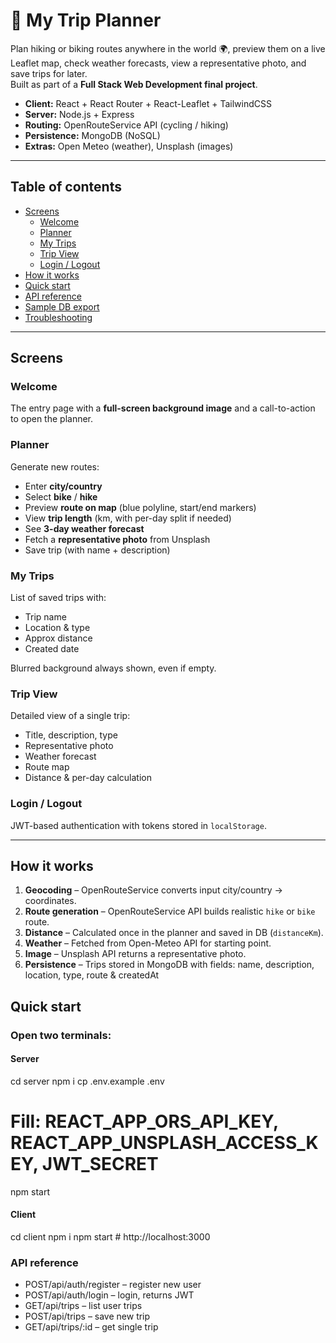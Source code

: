# 🧭 My Trip Planner

Plan hiking or biking routes anywhere in the world 🌍, preview them on a live Leaflet map, check weather forecasts, view a representative photo, and save trips for later.  
Built as part of a **Full Stack Web Development final project**.

- **Client:** React + React Router + React-Leaflet + TailwindCSS  
- **Server:** Node.js + Express  
- **Routing:** OpenRouteService API (cycling / hiking)  
- **Persistence:** MongoDB (NoSQL)  
- **Extras:** Open Meteo (weather), Unsplash (images)

---

## Table of contents

- [Screens](#screens)
  - [Welcome](#welcome)
  - [Planner](#planner)
  - [My Trips](#my-trips)
  - [Trip View](#trip-view)
  - [Login / Logout](#login--logout)
- [How it works](#how-it-works)
- [Quick start](#quick-start)
- [API reference](#api-reference)
- [Sample DB export](#sample-db-export)
- [Troubleshooting](#troubleshooting)

---

## Screens

### Welcome
The entry page with a **full-screen background image** and a call-to-action to open the planner.

### Planner
Generate new routes:
- Enter **city/country**  
- Select **bike** / **hike**  
- Preview **route on map** (blue polyline, start/end markers)  
- View **trip length** (km, with per-day split if needed)  
- See **3-day weather forecast**  
- Fetch a **representative photo** from Unsplash  
- Save trip (with name + description)

### My Trips
List of saved trips with:
- Trip name  
- Location & type  
- Approx distance  
- Created date  

Blurred background always shown, even if empty.

### Trip View
Detailed view of a single trip:
- Title, description, type  
- Representative photo  
- Weather forecast  
- Route map  
- Distance & per-day calculation  

### Login / Logout
JWT-based authentication with tokens stored in `localStorage`.

---

## How it works

1. **Geocoding** – OpenRouteService converts input city/country → coordinates.  
2. **Route generation** – OpenRouteService API builds realistic `hike` or `bike` route.  
3. **Distance** – Calculated once in the planner and saved in DB (`distanceKm`).  
4. **Weather** – Fetched from Open-Meteo API for starting point.  
5. **Image** – Unsplash API returns a representative photo.  
6. **Persistence** – Trips stored in MongoDB with fields: name, description, location, type, route & createdAt

## Quick start 

### Open two terminals:

#### Server

cd server
npm i
cp .env.example .env
# Fill: REACT_APP_ORS_API_KEY, REACT_APP_UNSPLASH_ACCESS_KEY, JWT_SECRET
npm start

#### Client 

cd client
npm i
npm start   # http://localhost:3000

### API reference

- POST/api/auth/register – register new user
- POST/api/auth/login – login, returns JWT
- GET/api/trips – list user trips
- POST/api/trips – save new trip
- GET/api/trips/:id – get single trip
